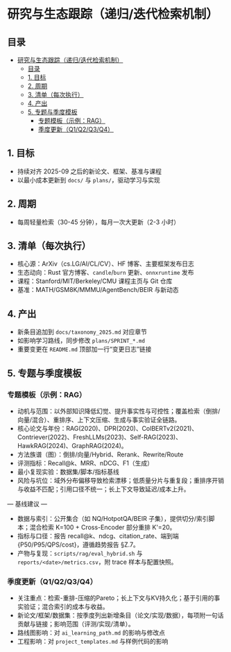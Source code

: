 # 研究与生态跟踪（递归/迭代检索机制）

## 目录

- [研究与生态跟踪（递归/迭代检索机制）](#研究与生态跟踪递归迭代检索机制)
  - [目录](#目录)
  - [1. 目标](#1-目标)
  - [2. 周期](#2-周期)
  - [3. 清单（每次执行）](#3-清单每次执行)
  - [4. 产出](#4-产出)
  - [5. 专题与季度模板](#5-专题与季度模板)
    - [专题模板（示例：RAG）](#专题模板示例rag)
    - [季度更新（Q1/Q2/Q3/Q4）](#季度更新q1q2q3q4)

## 1. 目标

- 持续对齐 2025-09 之后的新论文、框架、基准与课程
- 以最小成本更新到 `docs/` 与 `plans/`，驱动学习与实现

## 2. 周期

- 每周轻量检索（30-45 分钟），每月一次大更新（2-3 小时）

## 3. 清单（每次执行）

- 核心源：ArXiv（cs.LG/AI/CL/CV）、HF 博客、主要框架发布日志
- 生态动向：Rust 官方博客、`candle`/`burn` 更新、`onnxruntime` 发布
- 课程：Stanford/MIT/Berkeley/CMU 课程主页与 Git 仓库
- 基准：MATH/GSM8K/MMMU/AgentBench/BEIR 与新动态

## 4. 产出

- 新条目追加到 `docs/taxonomy_2025.md` 对应章节
- 如影响学习路线，同步修改 `plans/SPRINT_*.md`
- 重要变更在 `README.md` 顶部加一行“变更日志”链接

## 5. 专题与季度模板

### 专题模板（示例：RAG）

- 动机与范围：以外部知识降低幻觉、提升事实性与可控性；覆盖检索（倒排/向量/混合）、重排序、上下文压缩、生成与事实验证全链路。
- 核心论文与年份：RAG(2020)、DPR(2020)、ColBERTv2(2021)、Contriever(2022)、FreshLLMs(2023)、Self-RAG(2023)、HawkRAG(2024)、GraphRAG(2024)。
- 方法族谱（图）：倒排/向量/Hybrid、Rerank、Rewrite/Route
- 评测指标：Recall@k、MRR、nDCG、F1（生成）
- 最小复现实验：数据集/脚本/指标基线
- 风险与坑位：域外分布偏移导致检索漂移；低质量分片与重复段；重排序开销与收益不匹配；引用口径不统一；长上下文导致延迟/成本上升。

— 基线建议 —

- 数据与索引：公开集合（如 NQ/HotpotQA/BEIR 子集），提供切分/索引脚本；混合检索 K=100 + Cross-Encoder 部分重排 K'=20。
- 指标与口径：报告 recall@k、ndcg、citation_rate、端到端 {P50/P95/QPS/cost}，遵循趋势报告 §Z.7。
- 产物与复现：`scripts/rag/eval_hybrid.sh` 与 `reports/<date>/metrics.csv`，附 trace 样本与配置快照。

### 季度更新（Q1/Q2/Q3/Q4）

- 关注重点：检索-重排-压缩的Pareto；长上下文与KV持久化；基于引用的事实验证；混合索引的成本与收益。
- 新论文/框架/数据集：按季度列出新增条目（论文/实现/数据），每项附一句话贡献与链接；影响范围（评测/实现/清单）。
- 路线图影响：对 `ai_learning_path.md` 的影响与修改点
- 工程影响：对 `project_templates.md` 与样例代码的影响
